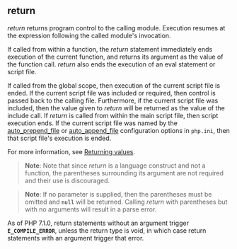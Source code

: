 return
------

*return* returns program control to the calling module. Execution
resumes at the expression following the called module's invocation.

If called from within a function, the *return* statement immediately
ends execution of the current function, and returns its argument as the
value of the function call. *return* also ends the execution of an <span
class="function">eval</span> statement or script file.

If called from the global scope, then execution of the current script
file is ended. If the current script file was <span
class="function">include</span>d or <span
class="function">require</span>d, then control is passed back to the
calling file. Furthermore, if the current script file was <span
class="function">include</span>d, then the value given to *return* will
be returned as the value of the <span class="function">include</span>
call. If *return* is called from within the main script file, then
script execution ends. If the current script file was named by the
<a href="/ini/core.html#ini.auto-prepend-file" class="link">auto_prepend_file</a>
or
<a href="/ini/core.html#ini.auto-append-file" class="link">auto_append_file</a>
configuration options in `php.ini`, then that script file's execution is
ended.

For more information, see
<a href="/functions/returning-values.html" class="link">Returning values</a>.

> **Note**: <span class="simpara"> Note that since *return* is a
> language construct and not a function, the parentheses surrounding its
> argument are not required and their use is discouraged. </span>

> **Note**: <span class="simpara"> If no parameter is supplied, then the
> parentheses must be omitted and **`null`** will be returned. Calling
> *return* with parentheses but with no arguments will result in a parse
> error. </span>

As of PHP 7.1.0, return statements without an argument trigger
**`E_COMPILE_ERROR`**, unless the return type is <span
class="type">void</span>, in which case return statements with an
argument trigger that error.
